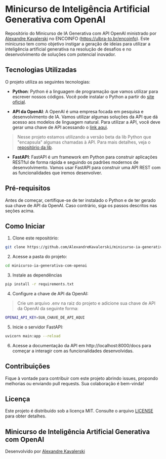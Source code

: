 # Minicurso de Inteligência Artificial Generativa com OpenAI

Repositório do Minicurso de IA Generativa com API OpenAI ministrado por [Alexandre Kavalerski](https://www.kavalerski.com/) no ENCOINFO (https://ulbra-to.br/encoinfo). 
Este minicurso tem como objetivo instigar a geração de ideias para utilizar a inteligência artificial generativa na resolução de desafios e no desenvolvimento de soluções com potencial inovador.

## Tecnologias Utilizadas

O projeto utiliza as seguintes tecnologias:

- **Python**: Python é a linguagem de programação que vamos utilizar para escrever nossos códigos. Você pode instalar o Python a partir do [site oficial](https://www.python.org/downloads/).

- **API da OpenAI**: A OpenAI é uma empresa focada em pesquisa e desenvolvimento de IA. Vamos utilizar algumas soluções da API que dá acesso aos modelos de linguagem natural. Para utilizar a API, você deve gerar uma chave de API acessando o [link aqui](https://platform.openai.com/account/api-keys). 
> Nesse projeto estamos utilizando a versão beta da lib Python que "encapsula" algumas chamadas à API. Para mais detalhes, veja o [repositório da lib](https://github.com/openai/openai-python).

- **FastAPI**: FastAPI é um framework em Python para construir aplicações RESTful de forma rápida e seguindo os padrões modernos de desenvolvimento. Vamos usar FastAPI para construir uma API REST com as funcionalidades que iremos desenvolver.

## Pré-requisitos

Antes de começar, certifique-se de ter instalado o Python e de ter gerado sua chave de API da OpenAI. Caso contrário, siga os passos descritos nas seções acima.

## Como Iniciar

1. Clone este repositório:

```bash
git clone https://github.com/AlexandreKavalerski/minicurso-ia-generativa-com-openai.git
```

2. Acesse a pasta do projeto:
```bash
cd minicurso-ia-generativa-com-openai
```

3. Instale as dependências
```bash
pip install -r requirements.txt
```

4. Configure a chave de API da OpenAI:
>Crie um arquivo .env na raiz do projeto e adicione sua chave de API da OpenAI da seguinte forma:

```bash
OPENAI_API_KEY=SUA_CHAVE_DE_API_AQUI
```
5. Inicie o servidor FastAPI:
```bash
uvicorn main:app --reload
```

6. Acesse a documentação da API em http://localhost:8000/docs para começar a interagir com as funcionalidades desenvolvidas.

## Contribuições
Fique à vontade para contribuir com este projeto abrindo issues, propondo melhorias ou enviando pull requests. Sua colaboração é bem-vinda!

## Licença
Este projeto é distribuído sob a licença MIT. Consulte o arquivo [LICENSE](LICENSE) para obter detalhes.

## Minicurso de Inteligência Artificial Generativa com OpenAI

Desenvolvido por [Alexandre Kavalerski](https://www.kavalerski.com/)